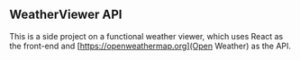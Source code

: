## WeatherViewer API

This is a side project on a functional weather viewer, which uses React as the front-end and [https://openweathermap.org](Open Weather) as the API.